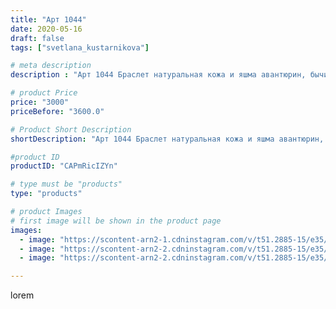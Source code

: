 ```yaml
---
title: "Арт 1044"
date: 2020-05-16
draft: false
tags: ["svetlana_kustarnikova"]

# meta description
description : "Арт 1044 Браслет натуральная кожа и яшма авантюрин, бычий глаз"

# product Price
price: "3000"
priceBefore: "3600.0"

# Product Short Description
shortDescription: "Арт 1044 Браслет натуральная кожа и яшма авантюрин, бычий глаз"

#product ID
productID: "CAPmRicIZYn"

# type must be "products"
type: "products"

# product Images
# first image will be shown in the product page
images:
  - image: "https://scontent-arn2-1.cdninstagram.com/v/t51.2885-15/e35/97164584_286110902392266_1456522640630126778_n.jpg?se=7&tp=1&_nc_ht=scontent-arn2-1.cdninstagram.com&_nc_cat=106&_nc_ohc=sRNd-1sC8lMAX-JwWJJ&oh=2d7c8cd3c38fb302daa7828b37805c11&oe=606B670F&ig_cache_key=MjMxMDIzMzQ1ODU1ODk1NTMwNA%3D%3D.2"
  - image: "https://scontent-arn2-2.cdninstagram.com/v/t51.2885-15/e35/97337270_3351423411557960_4986603481939421558_n.jpg?se=8&tp=1&_nc_ht=scontent-arn2-2.cdninstagram.com&_nc_cat=108&_nc_ohc=STboBOYWfSkAX8Sq_dQ&oh=3cd82f73812f902427b0c032acf45c42&oe=606BD368&ig_cache_key=MjMxMDIzMzQ1ODU0MjMwODk2NQ%3D%3D.2"
  - image: "https://scontent-arn2-2.cdninstagram.com/v/t51.2885-15/e35/97303457_615451079351873_4313110983781052514_n.jpg?se=8&tp=1&_nc_ht=scontent-arn2-2.cdninstagram.com&_nc_cat=105&_nc_ohc=_FocLoKfMtwAX8mxBct&oh=0772f3024fa757c969de17f9cb048c29&oe=606A9E71&ig_cache_key=MjMxMDIzMzQ1ODU1MDcxMTY2NQ%3D%3D.2"

---
```

lorem
